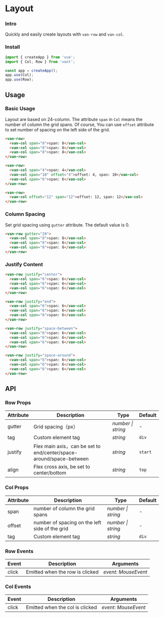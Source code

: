 # Layout

### Intro

Quickly and easily create layouts with `van-row` and `van-col`.

### Install

```js
import { createApp } from 'vue';
import { Col, Row } from 'vant';

const app = createApp();
app.use(Col);
app.use(Row);
```

## Usage

### Basic Usage

Layout are based on 24-column. The attribute `span` in `Col` means the number of column the grid spans. Of course, You can use `offset` attribute to set number of spacing on the left side of the grid.

```html
<van-row>
  <van-col span="8">span: 8</van-col>
  <van-col span="8">span: 8</van-col>
  <van-col span="8">span: 8</van-col>
</van-row>

<van-row>
  <van-col span="4">span: 4</van-col>
  <van-col span="10" offset="4">offset: 4, span: 10</van-col>
  <van-col span="6">span: 6</van-col>
</van-row>

<van-row>
  <van-col offset="12" span="12">offset: 12, span: 12</van-col>
</van-row>
```

### Column Spacing

Set grid spacing using `gutter` attribute. The default value is 0.

```html
<van-row gutter="20">
  <van-col span="8">span: 8</van-col>
  <van-col span="8">span: 8</van-col>
  <van-col span="8">span: 8</van-col>
</van-row>
```

### Justify Content

```html
<van-row justify="center">
  <van-col span="6">span: 6</van-col>
  <van-col span="6">span: 6</van-col>
  <van-col span="6">span: 6</van-col>
</van-row>

<van-row justify="end">
  <van-col span="6">span: 6</van-col>
  <van-col span="6">span: 6</van-col>
  <van-col span="6">span: 6</van-col>
</van-row>

<van-row justify="space-between">
  <van-col span="6">span: 6</van-col>
  <van-col span="6">span: 6</van-col>
  <van-col span="6">span: 6</van-col>
</van-row>

<van-row justify="space-around">
  <van-col span="6">span: 6</van-col>
  <van-col span="6">span: 6</van-col>
  <van-col span="6">span: 6</van-col>
</van-row>
```

## API

### Row Props

| Attribute | Description | Type | Default |
| --- | --- | --- | --- |
| gutter | Grid spacing（px） | _number \| string_ | - |
| tag | Custom element tag | _string_ | `div` |
| justify | Flex main axis，can be set to end/center/space-around/space-between | _string_ | `start` |
| align | Flex cross axis, be set to center/bottom | _string_ | `top` |

### Col Props

| Attribute | Description | Type | Default |
| --- | --- | --- | --- |
| span | number of column the grid spans | _number \| string_ | - |
| offset | number of spacing on the left side of the grid | _number \| string_ | - |
| tag | Custom element tag | _string_ | `div` |

### Row Events

| Event | Description                     | Arguments           |
| ----- | ------------------------------- | ------------------- |
| click | Emitted when the row is clicked | _event: MouseEvent_ |

### Col Events

| Event | Description                     | Arguments           |
| ----- | ------------------------------- | ------------------- |
| click | Emitted when the col is clicked | _event: MouseEvent_ |
